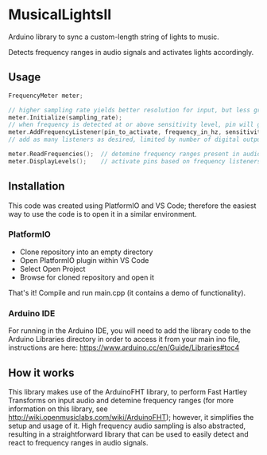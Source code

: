 # MusicalLightsII
Arduino library to sync a custom-length string of lights to music.

Detects frequency ranges in audio signals and activates lights accordingly.

## Usage

```C++
FrequencyMeter meter;

// higher sampling rate yields better resolution for input, but less granularity for frequency ranges
meter.Initialize(sampling_rate);
// when frequency is detected at or above sensitivity level, pin will go HIGH
meter.AddFrequencyListener(pin_to_activate, frequency_in_hz, sensitivity);
// add as many listeners as desired, limited by number of digital output pins on arduino (14 on uno).

meter.ReadFrequencies();  // detemine frequency ranges present in audio signal
meter.DisplayLevels();    // activate pins based on frequency listeners
```

## Installation
This code was created using PlatformIO and VS Code; therefore the easiest way to use the code is to open it in a similar environment.
### PlatformIO

- Clone repository into an empty directory
- Open PlatformIO plugin within VS Code
- Select Open Project
- Browse for cloned repository and open it

That's it! Compile and run main.cpp (it contains a demo of functionality).
### Arduino IDE

For running in the Arduino IDE, you will need to add the library code to the Arduino Libraries directory in order to access it from your main ino file, instructions are here: https://www.arduino.cc/en/Guide/Libraries#toc4

## How it works
This library makes use of the ArduinoFHT library, to perform Fast Hartley Transforms on input audio and detemine frequency ranges (for more information on this library, see http://wiki.openmusiclabs.com/wiki/ArduinoFHT); however, it simplifies the setup and usage of it. High frequency audio sampling is also abstracted, resulting in a straightforward library that can be used to easily detect and react to frequency ranges in audio signals.



